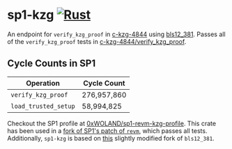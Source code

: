 # sp1-kzg [![Rust](https://github.com/0xWOLAND/sp1-kzg/actions/workflows/rust.yml/badge.svg?branch=master)](https://github.com/0xWOLAND/sp1-kzg/actions/workflows/rust.yml)

An endpoint for `verify_kzg_proof` in [c-kzg-4844](https://github.com/ethereum/c-kzg-4844) using [bls12_381](https://github.com/zkcrypto/bls12_381/). Passes all of the `verify_kzg_proof` tests in [c-kzg-4844/verify_kzg_proof](https://github.com/ethereum/c-kzg-4844/tree/main/tests/verify_kzg_proof/kzg-mainnet).

## Cycle Counts in SP1

| Operation            | Cycle Count |
| -------------------- | ----------- |
| `verify_kzg_proof`   | 276,957,860 |
| `load_trusted_setup` | 58,994,825  |

Checkout the SP1 profile at [0xWOLAND/sp1-revm-kzg-profile](https://github.com/0xWOLAND/sp1-revm-kzg-profile). This crate has been used in a [fork of SP1's patch of `revm`](https://github.com/0xWOLAND/revm/tree/patch-v5.0.0), which passes all tests. Additionally, `sp1-kzg` is based on [this](https://github.com/0xWOLAND/bls12_381) slightly modified fork of `bls12_381`.